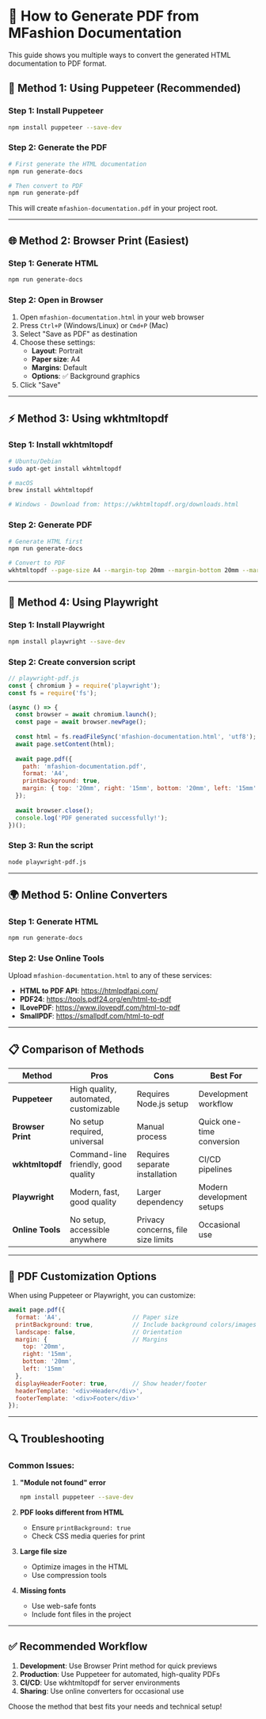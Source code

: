 # 📄 How to Generate PDF from MFashion Documentation

This guide shows you multiple ways to convert the generated HTML documentation to PDF format.

## 🚀 Method 1: Using Puppeteer (Recommended)

### Step 1: Install Puppeteer
```bash
npm install puppeteer --save-dev
```

### Step 2: Generate the PDF
```bash
# First generate the HTML documentation
npm run generate-docs

# Then convert to PDF
npm run generate-pdf
```

This will create `mfashion-documentation.pdf` in your project root.

---

## 🌐 Method 2: Browser Print (Easiest)

### Step 1: Generate HTML
```bash
npm run generate-docs
```

### Step 2: Open in Browser
1. Open `mfashion-documentation.html` in your web browser
2. Press `Ctrl+P` (Windows/Linux) or `Cmd+P` (Mac)
3. Select "Save as PDF" as destination
4. Choose these settings:
   - **Layout**: Portrait
   - **Paper size**: A4
   - **Margins**: Default
   - **Options**: ✅ Background graphics
5. Click "Save"

---

## ⚡ Method 3: Using wkhtmltopdf

### Step 1: Install wkhtmltopdf
```bash
# Ubuntu/Debian
sudo apt-get install wkhtmltopdf

# macOS
brew install wkhtmltopdf

# Windows - Download from: https://wkhtmltopdf.org/downloads.html
```

### Step 2: Generate PDF
```bash
# Generate HTML first
npm run generate-docs

# Convert to PDF
wkhtmltopdf --page-size A4 --margin-top 20mm --margin-bottom 20mm --margin-left 15mm --margin-right 15mm --enable-local-file-access mfashion-documentation.html mfashion-documentation.pdf
```

---

## 🔧 Method 4: Using Playwright

### Step 1: Install Playwright
```bash
npm install playwright --save-dev
```

### Step 2: Create conversion script
```javascript
// playwright-pdf.js
const { chromium } = require('playwright');
const fs = require('fs');

(async () => {
  const browser = await chromium.launch();
  const page = await browser.newPage();
  
  const html = fs.readFileSync('mfashion-documentation.html', 'utf8');
  await page.setContent(html);
  
  await page.pdf({
    path: 'mfashion-documentation.pdf',
    format: 'A4',
    printBackground: true,
    margin: { top: '20mm', right: '15mm', bottom: '20mm', left: '15mm' }
  });
  
  await browser.close();
  console.log('PDF generated successfully!');
})();
```

### Step 3: Run the script
```bash
node playwright-pdf.js
```

---

## 🌍 Method 5: Online Converters

### Step 1: Generate HTML
```bash
npm run generate-docs
```

### Step 2: Use Online Tools
Upload `mfashion-documentation.html` to any of these services:
- **HTML to PDF API**: https://htmlpdfapi.com/
- **PDF24**: https://tools.pdf24.org/en/html-to-pdf
- **ILovePDF**: https://www.ilovepdf.com/html-to-pdf
- **SmallPDF**: https://smallpdf.com/html-to-pdf

---

## 📋 Comparison of Methods

| Method | Pros | Cons | Best For |
|--------|------|------|----------|
| **Puppeteer** | High quality, automated, customizable | Requires Node.js setup | Development workflow |
| **Browser Print** | No setup required, universal | Manual process | Quick one-time conversion |
| **wkhtmltopdf** | Command-line friendly, good quality | Requires separate installation | CI/CD pipelines |
| **Playwright** | Modern, fast, good quality | Larger dependency | Modern development setups |
| **Online Tools** | No setup, accessible anywhere | Privacy concerns, file size limits | Occasional use |

---

## 🎨 PDF Customization Options

When using Puppeteer or Playwright, you can customize:

```javascript
await page.pdf({
  format: 'A4',                    // Paper size
  printBackground: true,           // Include background colors/images
  landscape: false,                // Orientation
  margin: {                        // Margins
    top: '20mm',
    right: '15mm', 
    bottom: '20mm',
    left: '15mm'
  },
  displayHeaderFooter: true,       // Show header/footer
  headerTemplate: '<div>Header</div>',
  footerTemplate: '<div>Footer</div>'
});
```

---

## 🔍 Troubleshooting

### Common Issues:

1. **"Module not found" error**
   ```bash
   npm install puppeteer --save-dev
   ```

2. **PDF looks different from HTML**
   - Ensure `printBackground: true`
   - Check CSS media queries for print

3. **Large file size**
   - Optimize images in the HTML
   - Use compression tools

4. **Missing fonts**
   - Use web-safe fonts
   - Include font files in the project

---

## ✅ Recommended Workflow

1. **Development**: Use Browser Print method for quick previews
2. **Production**: Use Puppeteer for automated, high-quality PDFs
3. **CI/CD**: Use wkhtmltopdf for server environments
4. **Sharing**: Use online converters for occasional use

Choose the method that best fits your needs and technical setup!